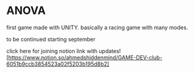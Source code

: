 # ANOVA
first game made with UNITY. basically a racing game with many modes.

to be continued starting september


click here for joining notion link with updates! [https://www.notion.so/ahmedshiddenmind/GAME-DEV-club-6051b9ccb3854523a02f5203b195d8b2]
